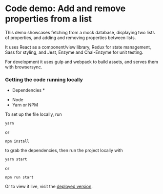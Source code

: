 # Code demo: Add and remove properties from a list

This demo showcases fetching from a mock database, displaying two lists of properties, and adding and removing properties between lists.

It uses React as a component/view library, Redux for state management, Sass for styling, and Jest, Enzyme and Chai-Enzyme for unit testing.

For development it uses gulp and webpack to build assets, and serves them with browsersync.

### Getting the code running locally

* Dependencies *
- Node
- Yarn or NPM

To set up the file locally, run

```
yarn
```
or
```
npm install
```

to grab the dependencies, then run the project locally with

```
yarn start
```
or
```
npm run start
```

Or to view it live, visit the [deployed version](http://inspiring-lovelace-a15ab2.netlify.com).
